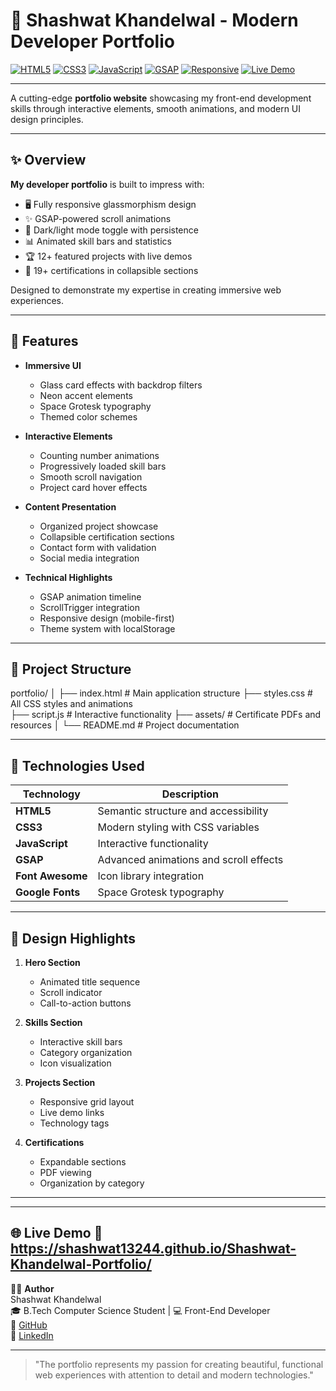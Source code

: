 # 🚀 Shashwat Khandelwal - Modern Developer Portfolio

[![HTML5](https://img.shields.io/badge/HTML5-E34F26?style=for-the-badge&logo=html5&logoColor=white)](#)
[![CSS3](https://img.shields.io/badge/CSS3-1572B6?style=for-the-badge&logo=css3&logoColor=white)](#)
[![JavaScript](https://img.shields.io/badge/JavaScript-F7DF1E?style=for-the-badge&logo=javascript&logoColor=black)](#)
[![GSAP](https://img.shields.io/badge/GSAP-88CE02?style=for-the-badge&logo=greensock&logoColor=white)](#)
[![Responsive](https://img.shields.io/badge/Responsive-Design-00C896?style=for-the-badge)](#)
[![Live Demo](https://img.shields.io/badge/Live-Demo-ff69b4?style=for-the-badge&logo=github)](https://shashwat13244.github.io/Shashwat-Khandelwal-Portfolio/)


---

A cutting-edge **portfolio website** showcasing my front-end development skills through interactive elements, smooth animations, and modern UI design principles.

---

## ✨ Overview

**My developer portfolio** is built to impress with:

- 🖥️ Fully responsive glassmorphism design
- ✨ GSAP-powered scroll animations
- 🌙 Dark/light mode toggle with persistence
- 📊 Animated skill bars and statistics
- 🏆 12+ featured projects with live demos
- 📜 19+ certifications in collapsible sections

Designed to demonstrate my expertise in creating immersive web experiences.

---

## 🔧 Features

- **Immersive UI**
  - Glass card effects with backdrop filters
  - Neon accent elements
  - Space Grotesk typography
  - Themed color schemes

- **Interactive Elements**
  - Counting number animations
  - Progressively loaded skill bars
  - Smooth scroll navigation
  - Project card hover effects

- **Content Presentation**
  - Organized project showcase
  - Collapsible certification sections
  - Contact form with validation
  - Social media integration

- **Technical Highlights**
  - GSAP animation timeline
  - ScrollTrigger integration
  - Responsive design (mobile-first)
  - Theme system with localStorage

---

## 📁 Project Structure

portfolio/
│
├── index.html       # Main application structure
├── styles.css       # All CSS styles and animations  
├── script.js        # Interactive functionality
├── assets/          # Certificate PDFs and resources
│
└── README.md        # Project documentation

---

## 🧠 Technologies Used

| Technology        | Description                                |
|-------------------|--------------------------------------------|
| **HTML5**         | Semantic structure and accessibility      |
| **CSS3**          | Modern styling with CSS variables         |
| **JavaScript**    | Interactive functionality                |
| **GSAP**          | Advanced animations and scroll effects   |
| **Font Awesome**  | Icon library integration                 |
| **Google Fonts**  | Space Grotesk typography                |

---

## 🎨 Design Highlights

1. **Hero Section**
   - Animated title sequence
   - Scroll indicator
   - Call-to-action buttons

2. **Skills Section**
   - Interactive skill bars
   - Category organization
   - Icon visualization

3. **Projects Section**
   - Responsive grid layout
   - Live demo links
   - Technology tags

4. **Certifications**
   - Expandable sections
   - PDF viewing
   - Organization by category

---
---
🌐 Live Demo
🔗 https://shashwat13244.github.io/Shashwat-Khandelwal-Portfolio/
---

🧑‍💻 **Author**  
Shashwat Khandelwal  
🎓 B.Tech Computer Science Student | 💻 Front-End Developer  
🔗 [GitHub](https://github.com/SHASHWAT13244)  
🔗 [LinkedIn](https://www.linkedin.com/in/shashwat-khandelwal-a0564532b/)  


---

> "The portfolio represents my passion for creating beautiful, functional web experiences with attention to detail and modern technologies."
